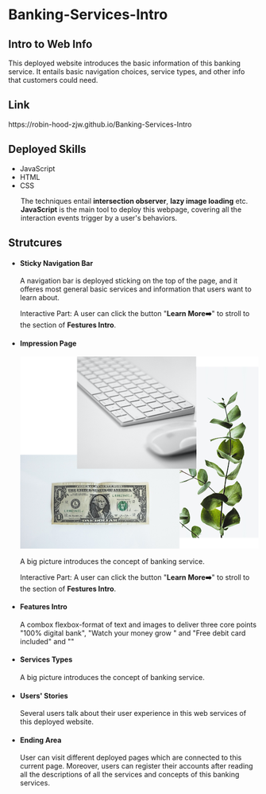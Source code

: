 # Banking-Services-Intro
<section>
  <h2>Intro to Web Info</h2>
  <p style="margin-top: 10px">This deployed website introduces the basic information of this banking service. It entails basic navigation choices, service types, and other info that customers could need.</p>
</section></ br>

<section>
  <h2>Link</h2>
  <p>https://robin-hood-zjw.github.io/Banking-Services-Intro</p>
</section></ br>

<h2>Deployed Skills</h2>
<ul>
  <li>JavaScript</li>
  <li>HTML</li>
  <li>CSS</li>
</ul>
<p style="margin-left:25px">The techniques entail <strong>intersection observer</strong>, <strong>lazy image loading</strong> etc. <strong>JavaScript</strong> is the main tool to deploy this webpage, covering all the interaction events trigger by a user's behaviors.</p>

<h2>Strutcures</h2>
<ul>
  <li>
    <h4>Sticky Navigation Bar</h4>
    <p>A navigation bar is deployed sticking on the top of the page, and it offeres most general basic services and information that users want to learn about.</p>
    <p>Interactive Part: A user can click the button "<strong>Learn More➡️</strong>" to stroll to the section of <strong>Festures Intro</strong>.</p>
  </li>
  
  <li>
    <h4>Impression Page</h4>
    <img src="./img/hero.png" alt="hero image" style="width: 200px margin:10px auto 10px auto">
    <p>A big picture introduces the concept of banking service.</p>
    <p>Interactive Part: A user can click the button "<strong>Learn More➡️</strong>" to stroll to the section of <strong>Festures Intro</strong>.</p>
  </li>
  
  <li>
    <h4>Features Intro</h4>
    <p>A combox flexbox-format of text and images to deliver three core points "100% digital bank", "Watch your money grow
" and "Free debit card included" and ""</p>
  </li>
  
  <li>
    <h4>Services Types</h4>
    <p>A big picture introduces the concept of banking service.</p>
  </li>
  
  <li>
    <h4>Users' Stories</h4>
    <p>Several users talk about their user experience in this web services of this deployed website.</p>
  </li>
  
  <li>
    <h4>Ending Area</h4>
    <p>User can visit different deployed pages which are connected to this current page. Moreover, users can register their accounts after reading all the descriptions of all the services and concepts of this banking services.</p>
  </li>
</ul>
